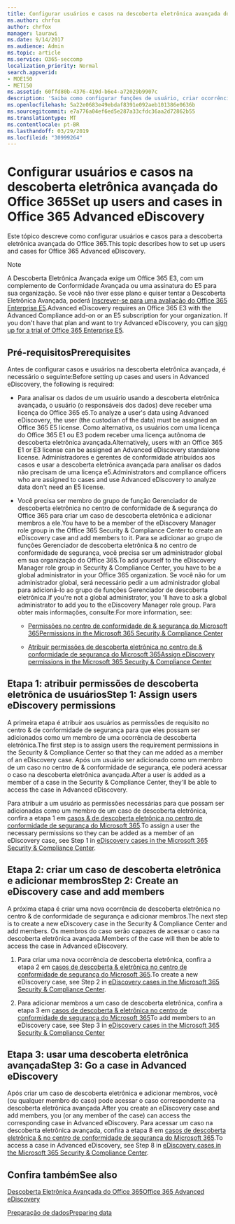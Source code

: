 ```yaml
---
title: Configurar usuários e casos na descoberta eletrônica avançada do Office 365
ms.author: chrfox
author: chrfox
manager: laurawi
ms.date: 9/14/2017
ms.audience: Admin
ms.topic: article
ms.service: O365-seccomp
localization_priority: Normal
search.appverid:
- MOE150
- MET150
ms.assetid: 60ffd80b-4376-419d-b6e4-a72029b9907c
description: 'Saiba como configurar funções de usuário, criar ocorrências e atribuir usuários a casos na descoberta eletrônica avançada do Office 365.  '
ms.openlocfilehash: 5a22e0683e49ebdaf8391e092aeb101386e0636b
ms.sourcegitcommit: e7a776a04ef6ed5e287a33cfdc36aa2d72862b55
ms.translationtype: MT
ms.contentlocale: pt-BR
ms.lasthandoff: 03/29/2019
ms.locfileid: "30999264"
---
```

# <a name="set-up-users-and-cases-in-office-365-advanced-ediscovery"></a><span data-ttu-id="a8246-103">Configurar usuários e casos na descoberta eletrônica avançada do Office 365</span><span class="sxs-lookup"><span data-stu-id="a8246-103">Set up users and cases in Office 365 Advanced eDiscovery</span></span>

<span data-ttu-id="a8246-104">Este tópico descreve como configurar usuários e casos para a descoberta eletrônica avançada do Office 365.</span><span class="sxs-lookup"><span data-stu-id="a8246-104">This topic describes how to set up users and cases for Office 365 Advanced eDiscovery.</span></span>
  
> [!NOTE]
> <span data-ttu-id="a8246-p101">A Descoberta Eletrônica Avançada exige um Office 365 E3, com um complemento de Conformidade Avançada ou uma assinatura do E5 para sua organização. Se você não tiver esse plano e quiser tentar a Descoberta Eletrônica Avançada, poderá [Inscrever-se para uma avaliação do Office 365 Enterprise E5](https://go.microsoft.com/fwlink/p/?LinkID=698279).</span><span class="sxs-lookup"><span data-stu-id="a8246-p101">Advanced eDiscovery requires an Office 365 E3 with the Advanced Compliance add-on or an E5 subscription for your organization. If you don't have that plan and want to try Advanced eDiscovery, you can [sign up for a trial of Office 365 Enterprise E5](https://go.microsoft.com/fwlink/p/?LinkID=698279).</span></span> 
  
## <a name="prerequisites"></a><span data-ttu-id="a8246-107">Pré-requisitos</span><span class="sxs-lookup"><span data-stu-id="a8246-107">Prerequisites</span></span>

<span data-ttu-id="a8246-108">Antes de configurar casos e usuários na descoberta eletrônica avançada, é necessário o seguinte:</span><span class="sxs-lookup"><span data-stu-id="a8246-108">Before setting up cases and users in Advanced eDiscovery, the following is required:</span></span>
  
- <span data-ttu-id="a8246-109">Para analisar os dados de um usuário usando a descoberta eletrônica avançada, o usuário (o responsáveis dos dados) deve receber uma licença do Office 365 e5.</span><span class="sxs-lookup"><span data-stu-id="a8246-109">To analyze a user's data using Advanced eDiscovery, the user (the custodian of the data) must be assigned an Office 365 E5 license.</span></span> <span data-ttu-id="a8246-110">Como alternativa, os usuários com uma licença do Office 365 E1 ou E3 podem receber uma licença autônoma de descoberta eletrônica avançada.</span><span class="sxs-lookup"><span data-stu-id="a8246-110">Alternatively, users with an Office 365 E1 or E3 license can be assigned an Advanced eDiscovery standalone license.</span></span> <span data-ttu-id="a8246-111">Administradores e gerentes de conformidade atribuídos aos casos e usar a descoberta eletrônica avançada para analisar os dados não precisam de uma licença e5.</span><span class="sxs-lookup"><span data-stu-id="a8246-111">Administrators and compliance officers who are assigned to cases and use Advanced eDiscovery to analyze data don't need an E5 license.</span></span> 
    
- <span data-ttu-id="a8246-112">Você precisa ser membro do grupo de função Gerenciador de descoberta eletrônica no centro de conformidade de &amp; segurança do Office 365 para criar um caso de descoberta eletrônica e adicionar membros a ele.</span><span class="sxs-lookup"><span data-stu-id="a8246-112">You have to be a member of the eDiscovery Manager role group in the Office 365 Security &amp; Compliance Center to create an eDiscovery case and add members to it.</span></span> <span data-ttu-id="a8246-113">Para se adicionar ao grupo de funções Gerenciador de descoberta eletrônica &amp; no centro de conformidade de segurança, você precisa ser um administrador global em sua organização do Office 365.</span><span class="sxs-lookup"><span data-stu-id="a8246-113">To add yourself to the eDiscovery Manager role group in Security &amp; Compliance Center, you have to be a global administrator in your Office 365 organization.</span></span> <span data-ttu-id="a8246-114">Se você não for um administrador global, será necessário pedir a um administrador global para adicioná-lo ao grupo de funções Gerenciador de descoberta eletrônica.</span><span class="sxs-lookup"><span data-stu-id="a8246-114">If you're not a global administrator, you 'll have to ask a global administrator to add you to the eDiscovery Manager role group.</span></span> <span data-ttu-id="a8246-115">Para obter mais informações, consulte:</span><span class="sxs-lookup"><span data-stu-id="a8246-115">For more information, see:</span></span>
    
  - [<span data-ttu-id="a8246-116">Permissões no centro de conformidade de &amp; segurança do Microsoft 365</span><span class="sxs-lookup"><span data-stu-id="a8246-116">Permissions in the Microsoft 365 Security &amp; Compliance Center</span></span>](permissions-in-the-security-and-compliance-center.md)
    
  - [<span data-ttu-id="a8246-117">Atribuir permissões de descoberta eletrônica no centro de &amp; conformidade de segurança do Microsoft 365</span><span class="sxs-lookup"><span data-stu-id="a8246-117">Assign eDiscovery permissions in the Microsoft‍ 365 Security &amp; Compliance Center</span></span>](assign-ediscovery-permissions.md)
    
## <a name="step-1-assign-users-ediscovery-permissions"></a><span data-ttu-id="a8246-118">Etapa 1: atribuir permissões de descoberta eletrônica de usuários</span><span class="sxs-lookup"><span data-stu-id="a8246-118">Step 1: Assign users eDiscovery permissions</span></span>

<span data-ttu-id="a8246-119">A primeira etapa é atribuir aos usuários as permissões de requisito no centro &amp; de conformidade de segurança para que eles possam ser adicionados como um membro de uma ocorrência de descoberta eletrônica.</span><span class="sxs-lookup"><span data-stu-id="a8246-119">The first step is to assign users the requirement permissions in the Security &amp; Compliance Center so that they can me added as a member of an eDiscovery case.</span></span> <span data-ttu-id="a8246-120">Após um usuário ser adicionado como um membro de um caso no centro de &amp; conformidade de segurança, ele poderá acessar o caso na descoberta eletrônica avançada.</span><span class="sxs-lookup"><span data-stu-id="a8246-120">After a user is added as a member of a case in the Security &amp; Compliance Center, they'll be able to access the case in Advanced eDiscovery.</span></span>
  
<span data-ttu-id="a8246-121">Para atribuir a um usuário as permissões necessárias para que possam ser adicionadas como um membro de um caso de descoberta eletrônica, confira a etapa 1 em [casos &amp; de descoberta eletrônica no centro de conformidade de segurança do Microsoft 365](ediscovery-cases.md#step-1-assign-ediscovery-permissions-to-potential-case-members).</span><span class="sxs-lookup"><span data-stu-id="a8246-121">To assign a user the necessary permissions so they can be added as a member of an eDiscovery case, see Step 1 in [eDiscovery cases in the Microsoft 365 Security &amp; Compliance Center](ediscovery-cases.md#step-1-assign-ediscovery-permissions-to-potential-case-members).</span></span>
  
## <a name="step-2-create-an-ediscovery-case-and-add-members"></a><span data-ttu-id="a8246-122">Etapa 2: criar um caso de descoberta eletrônica e adicionar membros</span><span class="sxs-lookup"><span data-stu-id="a8246-122">Step 2: Create an eDiscovery case and add members</span></span>

<span data-ttu-id="a8246-123">A próxima etapa é criar uma nova ocorrência de descoberta eletrônica no centro &amp; de conformidade de segurança e adicionar membros.</span><span class="sxs-lookup"><span data-stu-id="a8246-123">The next step is to create a new eDiscovery case in the Security &amp; Compliance Center and add members.</span></span> <span data-ttu-id="a8246-124">Os membros do caso serão capazes de acessar o caso na descoberta eletrônica avançada.</span><span class="sxs-lookup"><span data-stu-id="a8246-124">Members of the case will then be able to access the case in Advanced eDiscovery.</span></span>
  
1. <span data-ttu-id="a8246-125">Para criar uma nova ocorrência de descoberta eletrônica, confira a etapa 2 em [casos de descoberta &amp; eletrônica no centro de conformidade de segurança do Microsoft 365](ediscovery-cases.md#step-2-create-a-new-case).</span><span class="sxs-lookup"><span data-stu-id="a8246-125">To create a new eDiscovery case, see Step 2 in [eDiscovery cases in the Microsoft 365 Security &amp; Compliance Center](ediscovery-cases.md#step-2-create-a-new-case).</span></span>
    
2. <span data-ttu-id="a8246-126">Para adicionar membros a um caso de descoberta eletrônica, confira a etapa 3 em [casos de descoberta &amp; eletrônica no centro de conformidade de segurança do Microsoft 365](ediscovery-cases.md#step-3-add-members-to-a-case)</span><span class="sxs-lookup"><span data-stu-id="a8246-126">To add members to an eDiscovery case, see Step 3 in [eDiscovery cases in the Microsoft 365 Security &amp; Compliance Center](ediscovery-cases.md#step-3-add-members-to-a-case)</span></span>
    
## <a name="step-3-go-a-case-in-advanced-ediscovery"></a><span data-ttu-id="a8246-127">Etapa 3: usar uma descoberta eletrônica avançada</span><span class="sxs-lookup"><span data-stu-id="a8246-127">Step 3: Go a case in Advanced eDiscovery</span></span>

<span data-ttu-id="a8246-128">Após criar um caso de descoberta eletrônica e adicionar membros, você (ou qualquer membro do caso) pode acessar o caso correspondente na descoberta eletrônica avançada.</span><span class="sxs-lookup"><span data-stu-id="a8246-128">After you create an eDiscovery case and add members, you (or any member of the case) can access the corresponding case in Advanced eDiscovery.</span></span> <span data-ttu-id="a8246-129">Para acessar um caso na descoberta eletrônica avançada, confira a etapa 8 em [casos de descoberta eletrônica &amp; no centro de conformidade de segurança do Microsoft 365](ediscovery-cases.md#step-8-go-to-the-case-in-advanced-ediscovery).</span><span class="sxs-lookup"><span data-stu-id="a8246-129">To access a case in Advanced eDiscovery, see Step 8 in [eDiscovery cases in the Microsoft 365 Security &amp; Compliance Center](ediscovery-cases.md#step-8-go-to-the-case-in-advanced-ediscovery).</span></span>
  
## <a name="see-also"></a><span data-ttu-id="a8246-130">Confira também</span><span class="sxs-lookup"><span data-stu-id="a8246-130">See also</span></span>

[<span data-ttu-id="a8246-131">Descoberta Eletrônica Avançada do Office 365</span><span class="sxs-lookup"><span data-stu-id="a8246-131">Office 365 Advanced eDiscovery</span></span>](office-365-advanced-ediscovery.md)
  
[<span data-ttu-id="a8246-132">Preparação de dados</span><span class="sxs-lookup"><span data-stu-id="a8246-132">Preparing data</span></span>](prepare-data-for-advanced-ediscovery.md)
 